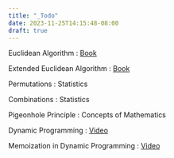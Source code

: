 ```yaml
---
title: "_Todo"
date: 2023-11-25T14:15:48-08:00
draft: true
---
```


Euclidean Algorithm
: [Book](https://learn.zybooks.com/zybook/WGUC9602018/chapter/2/section/10)

Extended Euclidean Algorithm
: [Book](https://learn.zybooks.com/zybook/WGUC9602018/chapter/2/section/11)

Permutations
: Statistics

Combinations
: Statistics

Pigeonhole Principle
: Concepts of Mathematics

Dynamic Programming
: [Video](https://www.youtube.com/watch?v=oBt53YbR9Kk)

Memoization in Dynamic Programming
: [Video](https://www.youtube.com/watch?v=oBt53YbR9Kk)
